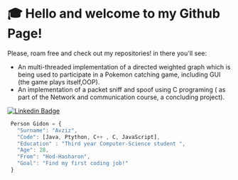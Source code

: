 # :mortar_board: Hello and welcome to my Github Page!

Please, roam free and check out my repositories!
in there you'll see:
- An multi-threaded implementation of a directed weighted graph which is being used to participate in a Pokemon catching game, including GUI (the game plays itself,OOP).
- An implementation of a packet sniff and spoof using C programing ( as part of the Network and communication course, a concluding project).
     
[![Linkedin Badge](https://img.shields.io/badge/-GidonAvziz-blue?style=flat&logo=Linkedin&logoColor=white)](https://www.linkedin.com/in/gidon-avziz-19764b104/)
     
```javascript
 Person Gidon = {
   "Surname": "Avziz", 
   "Code": [Java, Ptython, C++ , C, JavaScript],
   "Education" : "Third year Computer-Science student ",
   "Age": 28,
   "From": "Hod-Hasharon",
   "Goal": "Find my first coding job!"
 }
 ```








